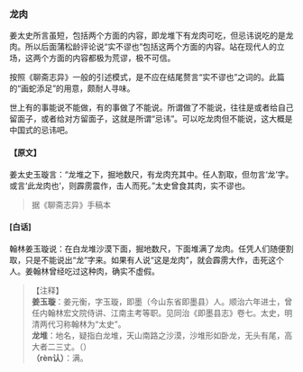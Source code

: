 <script type="text/javascript">
    var head = document.getElementsByTagName('head')[0];
    cssURL = '/public/liao.css';
    linkTag = document.createElement('link');
    linkTag.href = cssURL;
    linkTag.setAttribute('type','text/css');
    linkTag.setAttribute('rel','stylesheet');
    head.appendChild(linkTag);
</script>
### 龙肉

姜太史所言虽短，包括两个方面的内容，即龙堆下有龙肉可吃，但忌讳说吃的是龙肉。所以后面蒲松龄评论说“实不谬也”包括这两个方面的内容。站在现代人的立场，这两个方面的内容都极为荒谬，极不可信。

按照《聊斋志异》一般的引述模式，是不应在结尾赘言“实不谬也”之词的。此篇的“画蛇添足”的用意，颇耐人寻味。

世上有的事能说不能做，有的事做了不能说。所谓做了不能说，往往是或者给自己留面子，或者给对方留面子，这就是所谓“忌讳”。可以吃龙肉但不能说，这大概是中国式的忌讳吧。

#### 【原文】
<section>
姜太史玉璇言：“龙堆之下，掘地数尺，有龙肉充其中。任人割取，但勿言‘龙’字。或言‘此龙肉也’，则霹雳震作，击人而死。”太史曾食其肉，实不谬也。

</section>

> 据《聊斋志异》手稿本

#### [白话]
<aside>

翰林姜玉璇说：在白龙堆沙漠下面，掘地数尺，下面堆满了龙肉。任凭人们随便割取，只是不能说出“龙”字来。如果有人说“这是龙肉”，就会霹雳大作，击死这个人。姜翰林曾经吃过这种肉，确实不虚假。

</aside>

> 【注释】  
<b>姜玉璇</b>：姜元衡，字玉璇，即墨（今山东省即墨县）人。顺治六年进士，曾任内翰林宏文院侍讲、江南主考等职。见同治《即墨县志》卷七。太史，明清两代习称翰林为“太史”。  
<b>龙堆</b>：地名，疑指白龙堆，天山南路之沙漠，沙堆形如卧龙，无头有尾，高大者二三丈。（）  
<b>（rèn认）</b>：满。  

